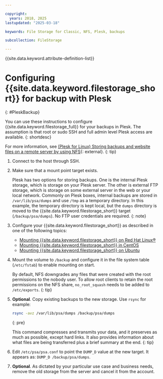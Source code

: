 ```yaml
---

copyright:
  years: 2018, 2025
lastupdated: "2025-03-18"

keywords: File Storage for Classic, NFS, Plesk, backups

subcollection: FileStorage

---
```

{{site.data.keyword.attribute-definition-list}}

# Configuring {{site.data.keyword.filestorage_short}} for backup with Plesk
{: #PleskBackup}

You can use these instructions to configure {{site.data.keyword.filestorage_full}} for your backups in Plesk. The assumption is that root or sudo SSH and full admin level Plesk access are available.
{: shortdesc}

For more information, see [(Plesk for Linux) Storing backups and website files on a remote server by using NFS](https://docs.plesk.com/en-US/obsidian/administrator-guide/backing-up-and-restoration/plesk-for-linux-storing-backups-and-website-files-on-a-remote-server-using-nfs.80016/){: external}.
{: tip}

1. Connect to the host through SSH.
1. Make sure that a mount point target exists.

   Plesk has two options for storing backups. One is the internal Plesk storage, which is storage on your Plesk server. The other is external FTP storage, which is storage on some external server in the web or your local network. Commonly on Plesk boxes, internal backups are stored in `/var/lib/psa/dumps` and use `/tmp` as a temporary directory. In this example, the temporary directory is kept local, but the `dumps` directory is moved to the {{site.data.keyword.filestorage_short}} target (`/backup/psa/dumps`). No FTP user credentials are required.
   {: note}

1. Configure your {{site.data.keyword.filestorage_short}} as described in one of the following topics:
    - [Mounting {{site.data.keyword.filestorage_short}} on Red Hat Linux&reg;](/docs/FileStorage?topic=FileStorage-mountingLinux)
    - [Mounting {{site.data.keyword.filestorage_short}} in CentOS](/docs/FileStorage?topic=FileStorage-mountingCentOS)
    - [Mounting {{site.data.keyword.filestorage_short}} on Ubuntu](/docs/FileStorage?topic=FileStorage-mountingUbuntu)

1. Mount the volume to `/backup` and configure it in the file system table (`/etc/fstab`) to enable mounting on start.

   By default, NFS downgrades any files that were created with the root permissions to the nobody user. To allow root clients to retain the root permissions on the NFS share, `no_root_squash` needs to be added to `/etc/exports`.
   {: tip}

1. **Optional**. Copy existing backups to the new storage. Use `rsync` for example:
   ```sh
   rsync -avz /var/lib/psa/dumps /backup/psa/dumps
   ```
   {: pre}

   This command compresses and transmits your data, and it preserves as much as possible, except hard links. It also provides information about what files are being transferred plus a brief summary at the end.
   {: tip}

1. Edit `/etc/psa/psa.conf` to point the `DUMP_D` value at the new target. It appears as: `DUMP_D /backup/psa/dumps`.

1. **Optional**. As dictated by your particular use case and business needs, remove the old storage from the server and cancel it from the account.

